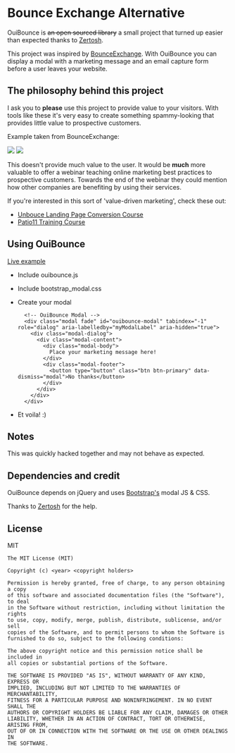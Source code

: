 # Bounce Exchange Alternative
OuiBounce is ~~an open sourced library~~ a small project that turned up easier than expected thanks to [Zertosh](https://github.com/zertosh).

This project was inspired by [BounceExchange](http://bounceexchange.com/). With OuiBounce you can display a modal with a marketing message and an email capture form before a user leaves your website.

## The philosophy behind this project
I ask you to **please** use this project to provide value to your visitors. With tools like these it's very easy to create something spammy-looking that provides little value to prospective customers.

Example taken from BounceExchange:

![](http://i.imgur.com/ot2xNi4.png)
![](http://i.imgur.com/tpQNyOr.png)

This doesn't provide much value to the user. It would be **much** more valuable to offer a webinar teaching online marketing best practices to prospective customers. Towards the end of the webinar they could mention how other companies are benefiting by using their services.

If you're interested in this sort of 'value-driven marketing', check these out:

- [Unbouce Landing Page Conversion Course](http://do.thelandingpagecourse.com/)
- [Patio11 Training Course](https://training.kalzumeus.com/)

## Using OuiBounce
[Live example](http://colors.carlsednaoui.com/)

- Include ouibounce.js
- Include bootstrap_modal.css
- Create your modal

        <!-- OuiBounce Modal -->
        <div class="modal fade" id="ouibounce-modal" tabindex="-1" role="dialog" aria-labelledby="myModalLabel" aria-hidden="true">
          <div class="modal-dialog">
            <div class="modal-content">
              <div class="modal-body">
                Place your marketing message here!
              </div>
              <div class="modal-footer">
                <button type="button" class="btn btn-primary" data-dismiss="modal">No thanks</button>
              </div>
            </div>
          </div>
        </div>

- Et voila! :)

## Notes
This was quickly hacked together and may not behave as expected.


## Dependencies and credit
OuiBounce depends on jQuery and uses [Bootstrap's](http://getbootstrap.com/javascript/#modals) modal JS & CSS.

Thanks to [Zertosh](https://github.com/zertosh) for the help.

## License
MIT

    The MIT License (MIT)

    Copyright (c) <year> <copyright holders>

    Permission is hereby granted, free of charge, to any person obtaining a copy
    of this software and associated documentation files (the "Software"), to deal
    in the Software without restriction, including without limitation the rights
    to use, copy, modify, merge, publish, distribute, sublicense, and/or sell
    copies of the Software, and to permit persons to whom the Software is
    furnished to do so, subject to the following conditions:

    The above copyright notice and this permission notice shall be included in
    all copies or substantial portions of the Software.

    THE SOFTWARE IS PROVIDED "AS IS", WITHOUT WARRANTY OF ANY KIND, EXPRESS OR
    IMPLIED, INCLUDING BUT NOT LIMITED TO THE WARRANTIES OF MERCHANTABILITY,
    FITNESS FOR A PARTICULAR PURPOSE AND NONINFRINGEMENT. IN NO EVENT SHALL THE
    AUTHORS OR COPYRIGHT HOLDERS BE LIABLE FOR ANY CLAIM, DAMAGES OR OTHER
    LIABILITY, WHETHER IN AN ACTION OF CONTRACT, TORT OR OTHERWISE, ARISING FROM,
    OUT OF OR IN CONNECTION WITH THE SOFTWARE OR THE USE OR OTHER DEALINGS IN
    THE SOFTWARE.